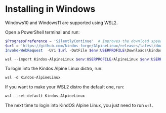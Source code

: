 # Installing in Windows

Windows10 and Windows11 are supported using WSL2.

Open a PowerShell terminal and run:
```powershell
$ProgressPreference = 'SilentlyContinue'  # Improves the download speed
$url = 'https://github.com/kindos-forge/AlpineLinux/releases/latest/download/kindos-alpinelinux.tar.gz'
Invoke-WebRequest  -Uri $url -OutFile $env:USERPROFILE\Downloads\kindos-alpinelinux.tar.gz

wsl --import Kindos-AlpineLinux $env:USERPROFILE/AlpineLinux $env:USERPROFILE\Downloads\kindos-alpinelinux.tar.xz
```

To login into the Kindos Alpine Linux distro, run:
```powershell
wsl -d Kindos-AlpineLinux
```

If you want to make your WSL2 distro the default one, run:
```powershell
wsl --set-default Kindos-AlpineLinux
```
The next time to login into KindOS Alpine Linux, you just need to run `wsl`.